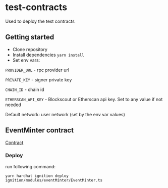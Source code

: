 # test-contracts

Used to deploy the test contracts

## Getting started

- Clone repository
- Install dependencies `yarn install`
- Set env vars:

`PROVIDER_URL` - rpc provider url

`PRIVATE_KEY` - signer private key

`CHAIN_ID` - chain id

`ETHERSCAN_API_KEY` - Blockscout or Etherscan api key. Set to any value if not needed

Default network: user network (set by the env var values)

## EventMinter contract

[Contract](./contracts/EventMinter/EventMinter.sol)

### Deploy

run following command:

```shell
yarn hardhat ignition deploy ignition/modules/eventMinter/EventMinter.ts
```
